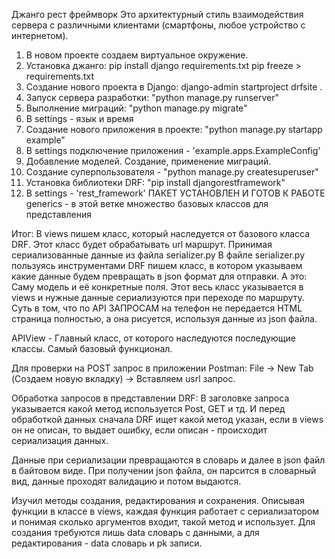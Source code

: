 Джанго рест фреймворк
Это архитектурный стиль взаимодействия сервера с различными клиентами (смартфоны, любое устройство с интернетом).

1) В новом проекте создаем виртуальное окружение.
2) Установка джанго:
pip install django
requirements.txt
pip freeze > requirements.txt
3) Создание нового проекта в Django:
django-admin startproject drfsite .
4) Запуск сервера разработки: "python manage.py runserver"
5) Выполнение миграций: "python manage.py migrate"
6) В settings - язык и время
7) Создание нового приложения в проекте: "python manage.py startapp example"
8) В settings подключение приложения - 'example.apps.ExampleConfig'
9) Добавление моделей. Создание, применение миграций.
10) Создание суперпользователя - "python manage.py createsuperuser"
11) Установка библиотеки DRF: "pip install djangorestframework"
12) В settings - 'rest_framework'
ПАКЕТ УСТАНОВЛЕН И ГОТОВ К РАБОТЕ
generics - в этой ветке множество базовых классов для представления

Итог: В views пишем класс, который наследуется от базового класса DRF. Этот класс будет обрабатывать url маршрут. Принимая сериализованные данные  из файла serializer.py
В файле serializer.py пользуясь инструментами DRF пишем класс, в котором указываем какие данные будем превращать в json формат для отправки.
А это: Саму модель и её конкретные поля. Этот весь класс указывается в views и нужные данные сериализуются при переходе по маршруту.
Суть в том, что по API ЗАПРОСАМ на телефон не передается HTML страница полностью, а она рисуется, используя данные из json файла.

APIView - Главный класс, от которого наследуются последующие классы. Самый базовый функционал.

Для проверки на POST запрос в приложении Postman:
File -> New Tab (Создаем новую вкладку) -> Вставляем usrl запрос.

Обработка запросов в представлении DRF:
В заголовке запроса указывается какой  метод используется Post, GET и тд.
И перед обработкой данных сначала DRF ищет какой метод указан, если в views он
не описан, то выдает ошибку, если описан - происходит сериализация данных.

Данные при сериализации превращаются в словарь и далее в json файл в байтовом виде.
При получении json файла, он парсится в словарный вид, данные проходят валидацию и потом выдаются.

Изучил методы создания, редактирования и сохранения. Описывая функции в классе в views, каждая функция работает с сериализатором
и понимая сколько аргументов входит, такой метод и использует.
Для создания требуются лишь data словарь с данными, а для редактирования - data словарь и pk записи.